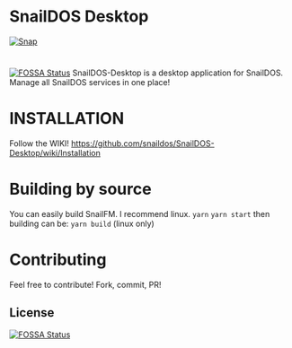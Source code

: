 # SnailDOS Desktop
[![Snap](https://snapcraft.io/snaildos/badge.svg)](https://snapcraft.io/snaildos)
#
[![FOSSA Status](https://app.fossa.com/api/projects/git%2Bgithub.com%2Fsnaildos%2FSnailDOS-Desktop.svg?type=shield)](https://app.fossa.com/projects/git%2Bgithub.com%2Fsnaildos%2FSnailDOS-Desktop?ref=badge_shield)
SnailDOS-Desktop is a desktop application for SnailDOS.
Manage all SnailDOS services in one place!

# INSTALLATION
Follow the WIKI!
https://github.com/snaildos/SnailDOS-Desktop/wiki/Installation

# Building by source
You can easily build SnailFM. I recommend linux.
`yarn` 
`yarn start`
then building can be:
`yarn build` (linux only)

# Contributing
Feel free to contribute! Fork, commit, PR!


## License
[![FOSSA Status](https://app.fossa.com/api/projects/git%2Bgithub.com%2Fsnaildos%2FSnailDOS-Desktop.svg?type=large)](https://app.fossa.com/projects/git%2Bgithub.com%2Fsnaildos%2FSnailDOS-Desktop?ref=badge_large)